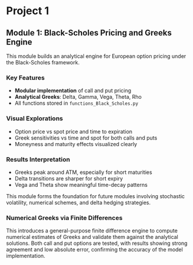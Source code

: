 # Project 1

## Module 1: Black-Scholes Pricing and Greeks Engine

This module builds an analytical engine for European option pricing under the Black-Scholes framework.

### Key Features
- **Modular implementation** of call and put pricing
- **Analytical Greeks**: Delta, Gamma, Vega, Theta, Rho
- All functions stored in `functions_Black_Scholes.py`

### Visual Explorations
- Option price vs spot price and time to expiration
- Greek sensitivities vs time and spot for both calls and puts
- Moneyness and maturity effects visualized clearly

### Results Interpretation
- Greeks peak around ATM, especially for short maturities
- Delta transitions are sharper for short expiry
- Vega and Theta show meaningful time-decay patterns

This module forms the foundation for future modules involving stochastic volatility, numerical schemes, and delta hedging strategies.

### Numerical Greeks via Finite Differences
This introduces a general-purpose finite difference engine to compute numerical estimates of Greeks and validate them against the analytical solutions. Both call and put options are tested, with results showing strong agreement and low absolute error, confirming the accuracy of the model implementation.
